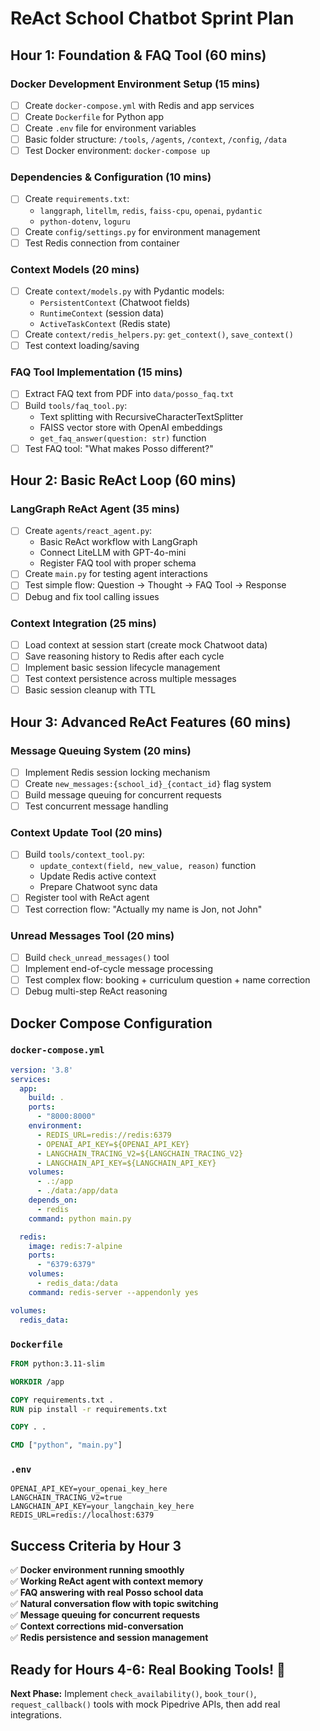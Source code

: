 # ReAct School Chatbot Sprint Plan

## Hour 1: Foundation & FAQ Tool (60 mins)

### Docker Development Environment Setup (15 mins)
- [ ] Create `docker-compose.yml` with Redis and app services
- [ ] Create `Dockerfile` for Python app
- [ ] Create `.env` file for environment variables
- [ ] Basic folder structure: `/tools`, `/agents`, `/context`, `/config`, `/data`
- [ ] Test Docker environment: `docker-compose up`

### Dependencies & Configuration (10 mins)
- [ ] Create `requirements.txt`:
  - `langgraph`, `litellm`, `redis`, `faiss-cpu`, `openai`, `pydantic`
  - `python-dotenv`, `loguru`
- [ ] Create `config/settings.py` for environment management
- [ ] Test Redis connection from container

### Context Models (20 mins)
- [ ] Create `context/models.py` with Pydantic models:
  - `PersistentContext` (Chatwoot fields)
  - `RuntimeContext` (session data)  
  - `ActiveTaskContext` (Redis state)
- [ ] Create `context/redis_helpers.py`: `get_context()`, `save_context()`
- [ ] Test context loading/saving

### FAQ Tool Implementation (15 mins)
- [ ] Extract FAQ text from PDF into `data/posso_faq.txt`
- [ ] Build `tools/faq_tool.py`:
  - Text splitting with RecursiveCharacterTextSplitter
  - FAISS vector store with OpenAI embeddings
  - `get_faq_answer(question: str)` function
- [ ] Test FAQ tool: "What makes Posso different?"

## Hour 2: Basic ReAct Loop (60 mins)

### LangGraph ReAct Agent (35 mins)
- [ ] Create `agents/react_agent.py`:
  - Basic ReAct workflow with LangGraph
  - Connect LiteLLM with GPT-4o-mini
  - Register FAQ tool with proper schema
- [ ] Create `main.py` for testing agent interactions
- [ ] Test simple flow: Question → Thought → FAQ Tool → Response
- [ ] Debug and fix tool calling issues

### Context Integration (25 mins)
- [ ] Load context at session start (create mock Chatwoot data)
- [ ] Save reasoning history to Redis after each cycle
- [ ] Implement basic session lifecycle management
- [ ] Test context persistence across multiple messages
- [ ] Basic session cleanup with TTL

## Hour 3: Advanced ReAct Features (60 mins)

### Message Queuing System (20 mins)
- [ ] Implement Redis session locking mechanism
- [ ] Create `new_messages:{school_id}_{contact_id}` flag system
- [ ] Build message queuing for concurrent requests
- [ ] Test concurrent message handling

### Context Update Tool (20 mins)
- [ ] Build `tools/context_tool.py`:
  - `update_context(field, new_value, reason)` function
  - Update Redis active context
  - Prepare Chatwoot sync data
- [ ] Register tool with ReAct agent
- [ ] Test correction flow: "Actually my name is Jon, not John"

### Unread Messages Tool (20 mins)
- [ ] Build `check_unread_messages()` tool
- [ ] Implement end-of-cycle message processing
- [ ] Test complex flow: booking + curriculum question + name correction
- [ ] Debug multi-step ReAct reasoning

## Docker Compose Configuration

### `docker-compose.yml`
```yaml
version: '3.8'
services:
  app:
    build: .
    ports:
      - "8000:8000"
    environment:
      - REDIS_URL=redis://redis:6379
      - OPENAI_API_KEY=${OPENAI_API_KEY}
      - LANGCHAIN_TRACING_V2=${LANGCHAIN_TRACING_V2}
      - LANGCHAIN_API_KEY=${LANGCHAIN_API_KEY}
    volumes:
      - .:/app
      - ./data:/app/data
    depends_on:
      - redis
    command: python main.py

  redis:
    image: redis:7-alpine
    ports:
      - "6379:6379"
    volumes:
      - redis_data:/data
    command: redis-server --appendonly yes

volumes:
  redis_data:
```

### `Dockerfile`
```dockerfile
FROM python:3.11-slim

WORKDIR /app

COPY requirements.txt .
RUN pip install -r requirements.txt

COPY . .

CMD ["python", "main.py"]
```

### `.env`
```env
OPENAI_API_KEY=your_openai_key_here
LANGCHAIN_TRACING_V2=true
LANGCHAIN_API_KEY=your_langchain_key_here
REDIS_URL=redis://localhost:6379
```

## Success Criteria by Hour 3

✅ **Docker environment running smoothly**  
✅ **Working ReAct agent with context memory**  
✅ **FAQ answering with real Posso school data**  
✅ **Natural conversation flow with topic switching**  
✅ **Message queuing for concurrent requests**  
✅ **Context corrections mid-conversation**  
✅ **Redis persistence and session management**  

## Ready for Hours 4-6: Real Booking Tools! 🚀

**Next Phase:** Implement `check_availability()`, `book_tour()`, `request_callback()` tools with mock Pipedrive APIs, then add real integrations.